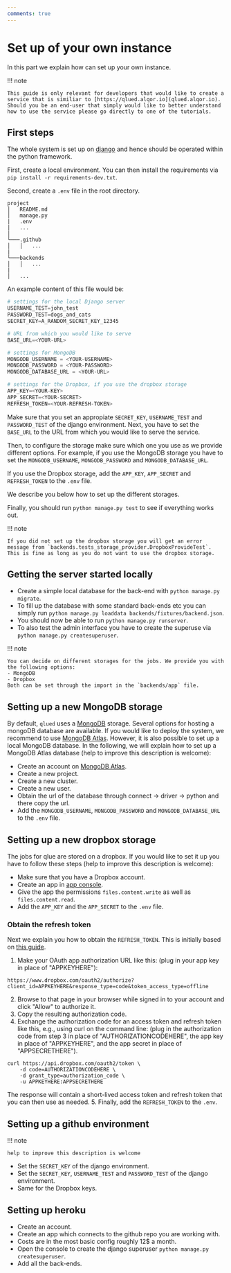 ```yaml
---
comments: true
---
```


# Set up of your own instance

In this part we explain how can set up your own instance.

!!! note

    This guide is only relevant for developers that would like to create a service that is similiar to [https://qlued.alqor.io](qlued.alqor.io). Should you be an end-user that simply would like to better understand how to use the service please go directly to one of the tutorials.

## First steps

The whole system is set up on [django](https://www.djangoproject.com/) and hence should be operated within the python framework.

First, create a local environment. You can then install the requirements via `pip install -r requirements-dev.txt`.

Second, create a `.env` file in the root directory. 
```
project
│   README.md
│   manage.py
|   .env
|   ...    
│
└───.github
│   │   ...
|
└───backends
│   │   ...
|
│   ...
```


An example content of this file would be:

``` python
# settings for the local Django server
USERNAME_TEST=john_test 
PASSWORD_TEST=dogs_and_cats
SECRET_KEY=A_RANDOM_SECRET_KEY_12345

# URL from which you would like to serve 
BASE_URL=<YOUR-URL>

# settings for MongoDB
MONGODB_USERNAME = <YOUR-USERNAME>
MONGODB_PASSWORD = <YOUR-PASSWORD>
MONGODB_DATABASE_URL = <YOUR-URL>

# settings for the Dropbox, if you use the dropbox storage
APP_KEY=<YOUR-KEY>
APP_SECRET=<YOUR-SECRET>
REFRESH_TOKEN=<YOUR-REFRESH-TOKEN>
```

Make sure that you set an appropiate `SECRET_KEY`, `USERNAME_TEST` and `PASSWORD_TEST` of the django environment. 
Next, you have to set the `BASE_URL` to the URL from which you would like to serve the service.

Then, to configure the storage make sure which one you use as we provide different options. For example, if you use the MongoDB storage you have to set the `MONGODB_USERNAME`, `MONGODB_PASSWORD` and `MONGODB_DATABASE_URL`.

If you use the Dropbox storage, add the `APP_KEY`, `APP_SECRET` and `REFRESH_TOKEN` to the `.env` file.

We describe you below how to set up the different storages.

Finally, you should run `python manage.py test` to see if everything works out.

!!! note

    If you did not set up the dropbox storage you will get an error message from `backends.tests_storage_provider.DropboxProvideTest`. This is fine as long as you do not want to use the dropbox storage.


## Getting the server started locally

- Create a simple local database for the back-end with `python manage.py migrate`.
- To fill up the database with some standard back-ends etc you can simply run `python manage.py loaddata backends/fixtures/backend.json`.
- You should now be able to run `python manage.py runserver`.
- To also test the admin interface you have to create the superuse via `python manage.py createsuperuser`.


!!! note

    You can decide on different storages for the jobs. We provide you with the following options:
    - MongoDB
    - Dropbox
    Both can be set through the import in the `backends/app` file.

## Setting up a new MongoDB storage

By default, `qlued` uses a [MongoDB](https://www.mongodb.com/) storage. Several options for hosting a mongoDB database are available. If you would like to deploy the system, we recommend to use [MongoDB Atlas](https://www.mongodb.com/cloud/atlas). However, it is also possible to set up a local MongoDB database. In the following, we will explain how to set up a MongoDB Atlas database (help to improve this description is welcome):

- Create an account on [MongoDB Atlas](https://www.mongodb.com/cloud/atlas).
- Create a new project.
- Create a new cluster.
- Create a new user.
- Obtain the url of the database through connect -> driver -> python and there copy the url.
- Add the `MONGODB_USERNAME`, `MONGODB_PASSWORD` and `MONGODB_DATABASE_URL` to the `.env` file.

## Setting up a new dropbox storage
The jobs for qlue are stored on a dropbox. If you would like to set it up you have to follow these steps (help to improve this description is welcome):

- Make sure that you have a Dropbox account.
- Create an app in [app console](https://www.dropbox.com/developers/apps).
- Give the app the permissions `files.content.write` as well as `files.content.read`.
- Add the `APP_KEY` and the `APP_SECRET` to the `.env` file. 

### Obtain the refresh token

Next we explain you how to  obtain the `REFRESH_TOKEN`. This is initially based on [this guide](https://www.dropboxforum.com/t5/Dropbox-API-Support-Feedback/Get-refresh-token-from-access-token/td-p/596739).

1. Make your OAuth app authorization URL like this: (plug in your app key in place of "APPKEYHERE"):
```
https://www.dropbox.com/oauth2/authorize?client_id=APPKEYHERE&response_type=code&token_access_type=offline
```
2. Browse to that page in your browser while signed in to your account and click "Allow" to authorize it.
3. Copy the resulting authorization code.
4. Exchange the authorization code for an access token and refresh token like this, e.g., using curl on the command line: (plug in the authorization code from step 3 in place of "AUTHORIZATIONCODEHERE", the app key in place of "APPKEYHERE", and the app secret in place of "APPSECRETHERE").
```
curl https://api.dropbox.com/oauth2/token \
    -d code=AUTHORIZATIONCODEHERE \
    -d grant_type=authorization_code \
    -u APPKEYHERE:APPSECRETHERE​
```
The response will contain a short-lived access token and refresh token that you can then use as needed.
5. Finally, add the `REFRESH_TOKEN` to the `.env`.

## Setting up a github environment  

!!! note
    
    help to improve this description is welcome

- Set the `SECRET_KEY` of the django environment.
- Set the `SECRET_KEY`, `USERNAME_TEST` and `PASSWORD_TEST` of the django environment.
- Same for the Dropbox keys.

## Setting up heroku
- Create an account.
- Create an app which connects to the github repo you are working with.
- Costs are in the most basic config roughly 12$ a month.
- Open the console to create the django superuser `python manage.py createsuperuser`.
- Add all the back-ends.
